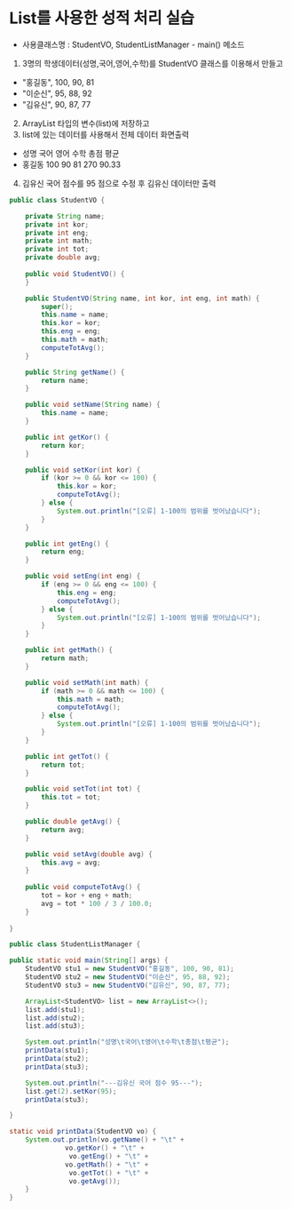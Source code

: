 # List를 사용한 성적 처리 실습

- 사용클래스명 : StudentVO, StudentListManager - main() 메소드
1. 3명의 학생데이터(성명,국어,영어,수학)를 StudentVO 클래스를 이용해서 만들고
- "홍길동", 100, 90, 81
- "이순신", 95, 88, 92
- "김유신", 90, 87, 77
2. ArrayList 타입의 변수(list)에 저장하고
3. list에 있는 데이터를 사용해서 전체 데이터 화면출력
- 성명    국어   영어  수학    총점     평균
- 홍길동   100  90  81  270  90.33
4. 김유신 국어 점수를 95 점으로 수정 후 김유신 데이터만 출력

```java
public class StudentVO {

	private String name;
	private int kor;
	private int eng;
	private int math;
	private int tot;
	private double avg;
	
	public void StudentVO() {
	}

	public StudentVO(String name, int kor, int eng, int math) {
		super();
		this.name = name;
		this.kor = kor;
		this.eng = eng;
		this.math = math;
		computeTotAvg();
	}

	public String getName() {
		return name;
	}

	public void setName(String name) {
		this.name = name;
	}

	public int getKor() {
		return kor;
	}

	public void setKor(int kor) {
		if (kor >= 0 && kor <= 100) {
			this.kor = kor;
			computeTotAvg();
		} else {
			System.out.println("[오류] 1-100의 범위를 벗어났습니다");
		}
	}

	public int getEng() {
		return eng;
	}

	public void setEng(int eng) {
		if (eng >= 0 && eng <= 100) {
			this.eng = eng;
			computeTotAvg();
		} else {
			System.out.println("[오류] 1-100의 범위를 벗어났습니다");
		}
	}

	public int getMath() {
		return math;
	}

	public void setMath(int math) {
		if (math >= 0 && math <= 100) {
			this.math = math;
			computeTotAvg();
		} else {
			System.out.println("[오류] 1-100의 범위를 벗어났습니다");
		}
	}

	public int getTot() {
		return tot;
	}

	public void setTot(int tot) {
		this.tot = tot;
	}

	public double getAvg() {
		return avg;
	}

	public void setAvg(double avg) {
		this.avg = avg;
	}
	
	public void computeTotAvg() {
		tot = kor + eng + math;
		avg = tot * 100 / 3 / 100.0;
	}
	
}
```
```java
public class StudentListManager {

public static void main(String[] args) {
	StudentVO stu1 = new StudentVO("홍길동", 100, 90, 81);
	StudentVO stu2 = new StudentVO("이순신", 95, 88, 92);
	StudentVO stu3 = new StudentVO("김유신", 90, 87, 77);

	ArrayList<StudentVO> list = new ArrayList<>();
	list.add(stu1);
	list.add(stu2);
	list.add(stu3);

	System.out.println("성명\t국어\t영어\t수학\t총점\t평균");
	printData(stu1);
	printData(stu2);
	printData(stu3);

	System.out.println("---김유신 국어 점수 95---");
	list.get(2).setKor(95);
	printData(stu3);

}

static void printData(StudentVO vo) {
	System.out.println(vo.getName() + "\t" + 
			  vo.getKor() + "\t" + 
			   vo.getEng() + "\t" + 
			  vo.getMath() + "\t" + 
			   vo.getTot() + "\t" + 
			   vo.getAvg());	
	}	
}
```

